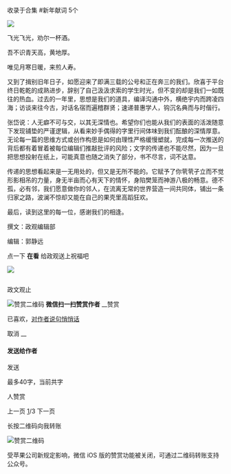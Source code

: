 

收录于合集 #新年献词 5个

![](/images/350/2.jpeg)  

  

  

飞光飞光，劝尔一杯酒。

  

吾不识青天高，黄地厚。

  

唯见月寒日暖，来煎人寿。

  

又到了揖别旧年日子，如愿迎来了即满三载的公号和正在奔三的我们。欣喜于平台终日乾乾的成熟进步，辞别了自己汲汲求索的学生时光，但不变的却是我们一如既往的热血。过去的一年里，思想是我们的道具，编译沟通中外，横绝宇内而跨凌四海；访谈来往今古，对话名宿而遍稽群贤；速递普惠学人，钩沉名典而与时偕行。

  

张岱说：人无癖不可与交，以其无深情也。希望你们也能从我们的表面的活泼随意下发现铺垫的严谨逻辑，从看来妙手偶得的字里行间体味到我们酝酿的深情厚意。无论每一篇的思维方式或创作构思是如何由理性严格缓慢塑就，完成每一次推送的背后都有着冒着被每位编辑们推敲批评的风险；文字的传递也不能尽然，因为一旦把思想投射在纸上，可能真意也随之消失了部分，书不尽言，词不达意。

  

传递的思想看起来是一无用处的，但又是无所不能的。它赋予了你茕茕孑立而不觉形影相吊的力量，身无半亩而心有天下的情怀，身陷樊笼而神游八极的畅意。德不孤，必有邻，我们愿意做你的邻人，在流离无常的世界营造一间共同体，铺出一条归家之路，波澜不惊却又能在自己的果壳里高蹈狂欢。

  

最后，读到这里的每一位，感谢我们的相逢。

  

撰文：政观编辑部

编辑：郭静远

  

  

  

点一下 **在看** 给政观送上祝福吧

![](/images/350/3.png)

![]()

政文观止

![赞赏二维码]() **微信扫一扫赞赏作者** __赞赏

已喜欢，[对作者说句悄悄话](javascript:;)

取消 __

#### 发送给作者

发送

最多40字，当前共字

[](javascript:;) 人赞赏

上一页 [1](javascript:;)/3 下一页

长按二维码向我转账

![赞赏二维码]()

受苹果公司新规定影响，微信 iOS 版的赞赏功能被关闭，可通过二维码转账支持公众号。

